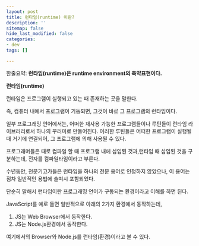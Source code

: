 ```yaml
---
layout: post
title: 런타임(runtime) 이란?
description: ''
sitemap: false
hide_last_modified: false
categories:
- dev
tags: []

---
```

한줄요약: **런타임(runtime)은 runtime environment의 축약표현이다.** 

**런타임(runtime)**

런타임은 프로그램이 실행되고 있는 때 존재하는 곳을 말한다.

즉, 컴퓨터 내에서 프로그램이 기동되면, 그것이 바로 그 프로그램의 런타임이다.

일부 프로그래밍 언어에서는, 어떠한 재사용 가능한 프로그램들이나 루틴들이 런타임 라이브러리로서 하나의 꾸러미로 만들어진다. 이러한 루틴들은 어떠한 프로그램이 실행될 때 거기에 연결되어, 그 프로그램에 의해 사용될 수 있다.

프로그래머들은 때로 컴파일 할 때 프로그램 내에 삽입된 것과,런타임 때 삽입된 것을 구분하는데, 전자를 컴파일타임이라고 부른다.

수년동안, 전문기고가들은 런타임을 하나의 전문 용어로 인정하지 않았으나, 이 용어는 점차 일반적인 용법에 슬며시 포함되었다.

단순히 말해서 런타임이란 프로그래밍 언어가 구동되는 환경이라고 이해를 하면 된다.

JavaScript를 예로 들면 일반적으로 아래의 2가지 환경에서 동작하는데,

1. JS는 Web Browser에서 동작한다.
2. JS는 Node.js환경에서 동작한다.

여기에서의 Browser와 Node.js를 런타임(환경)이라고 볼 수 있다.